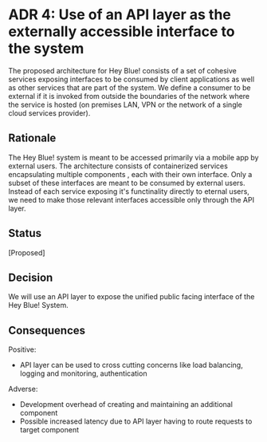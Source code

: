 # ADR 4: Use of an API layer as the externally accessible interface to the system
The proposed architecture for Hey Blue! consists of a set of cohesive services exposing interfaces to be consumed by client applications as well as other services that are part of the system. We define a consumer to be external if it is invoked from outside the boundaries of the network where the service is hosted (on premises LAN, VPN or the network of a single cloud services provider).

## Rationale 
The Hey Blue! system is meant to be accessed primarily via a mobile app by external users. The architecture consists of containerized services encapsulating multiple components , each with their own interface. Only a subset of these interfaces are meant to be consumed by external users. Instead of each service exposing it's functinality directly to eternal users, we need to make those relevant interfaces accessible only through the API layer.

## Status
[Proposed]

## Decision
We will use an API layer to expose the unified public facing interface of the Hey Blue! System.

## Consequences
Positive:
+ API layer can be used to cross cutting concerns like load balancing, logging and monitoring, authentication 

Adverse:

+ Development overhead of creating and maintaining an additional component
+ Possible increased latency due to API layer having to route requests to target component